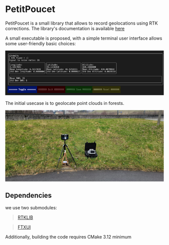 # PetitPoucet

PetitPoucet is a small library that allows to record geolocations using RTK corrections. The library's documentation is available [here](https://damiengilliard.github.io/PetitPoucet/index.html)

A small executable is proposed, with a simple terminal user interface allows some user-friendly basic choices:
<p align="center"> <img src="https://github.com/DamienGilliard/PetitPoucet/raw/main/assets/img/PetitPoucet_terminal_interface.png"> 

The initial usecase is to geolocate point clouds in forests.
<p align="center"> <img src="https://github.com/DamienGilliard/PetitPoucet/raw/main/assets/img/PetitPoucet_evaluation_setup.jpg">

## Dependencies
we use two submodules:
> [RTKLIB](https://github.com/DamienGilliard/RTKLIB)

> [FTXUI](https://github.com/ArthurSonzogni/FTXUI)

Additionally, building the code requires CMake 3.12 minimum